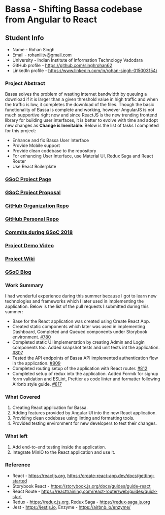 # Bassa - Shifting Bassa codebase from Angular to React

## Student Info
  * Name - Rohan Singh
  * Email - rohaniiitv@gmail.com
  * University - Indian Institute of Information Technology Vadodara
  * GitHub profile - https://github.com/singhrohan62
  * LinkedIn profile - https://www.linkedin.com/in/rohan-singh-015003154/

### Project Abstract
Bassa solves the problem of wasting internet bandwidth by queuing a download if it is larger than a given threshold value in high traffic and when the traffic is low, it completes the download of the files. Though the basic functionality of Bassa is complete and working, however AngularJS is not much supportive right now and since ReactJS is the new trending frontend library for building user interfaces, it is better to evolve with time and adopt new changes as **Change is Inevitable**.
Below is the list of tasks I completed for this project:

  * Enhance and fix Bassa User Interface
  * Provide Mobile support
  * Provide clean codebase to the repository
  * For enhancing User Interface, use Material UI, Redux Saga and React Router
  * Use React Boilerplate


### [GSoC Project Page](https://summerofcode.withgoogle.com/projects/#4739588881383424)

### [GSoC Project Proposal](https://docs.google.com/document/d/1NyjKDUtW6P5XD96WwCVZr_trpPAY3noAx_5_NcBi9AA/edit?usp=sharing)

### [GitHub Organization Repo](https://github.com/scorelab)

### [GitHub Personal Repo](http://github.com/scorelab/bassa)

### [Commits during GSoC 2018](https://github.com/scorelab/Bassa/commits/develop?author=singhrohan62)

### [Project Demo Video](https://youtu.be/4FwCofupZvU)

### [Project Wiki](https://github.com/scorelab/Bassa/wiki)

### [GSoC Blog](https://docs.google.com/document/d/1_Kyn5pEUYYHcwkcdtGRVvRSMg6QxsNqDzOUi-th_lMo/edit?usp=sharing)

### Work Summary
I had wonderful experience during this summer because I got to learn new technologies and frameworks which I later 
 used in implementing the application. Below is the list of the pull requests I submitted during this summer:

* Base for the React application was created using Create React App. [](https://github.com/scorelab/Bassa/pull/780)
* Created static components which later was used in implementing Dashboard, Completed and Queued components under Storybook environment. [#780](https://github.com/scorelab/Bassa/pull/788)
* Completed static UI implementation by creating Admin and Login components too. Added snapshot tests and unit tests int the application. [#807](https://github.com/scorelab/Bassa/pull/807)
* Tested the API endpoints of Bassa API implemented authentication flow in the application. [#809](https://github.com/scorelab/Bassa/pull/809)
* Completed routing setup of the application with React router. [#812](https://github.com/scorelab/Bassa/pull/812)
* Completed setup of redux into the application. Added Formik for signup form validation and ESLint, Prettier as code linter and formatter following Airbnb style guide. [#817](https://github.com/scorelab/Bassa/pull/817)

### What Covered
1. Creating React application for Bassa.
2. Adding features provided by Angular UI into the new React application.
3. Providing clean codebase using linting and formatting tools.
4. Provided testing environment for new developers to test their changes.

### What left
1. Add end-to-end testing inside the application.
2. Integrate MinIO to the React application and use it.

### Reference
* React - https://reactjs.org, https://create-react-app.dev/docs/getting-started
* Storybook React - https://storybook.js.org/docs/guides/guide-react
* React Route - https://reacttraining.com/react-router/web/guides/quick-start
* Redux - https://redux.js.org, Redux Saga - https://redux-saga.js.org
* Jest - https://jestjs.io, Enzyme - https://airbnb.io/enzyme/